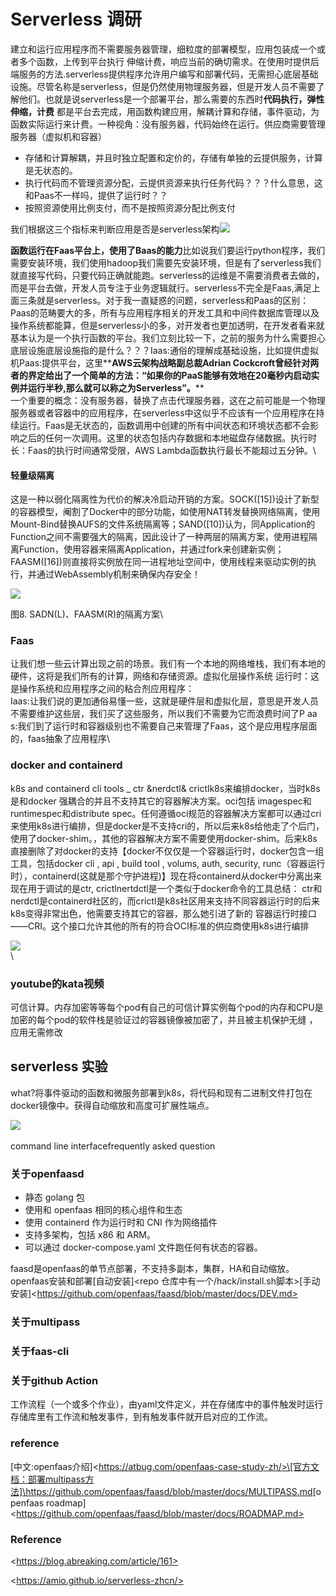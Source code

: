 # Serverless 调研

建立和运行应用程序而不需要服务器管理，细粒度的部署模型，应用包装成一个或者多个函数，上传到平台执行 伸缩计费，响应当前的确切需求。在使用时提供后端服务的方法.serverless提供程序允许用户编写和部署代码，无需担心底层基础设施。尽管名称是serverless，但是仍然使用物理服务器，但是开发人员不需要了解他们。也就是说serverless是一个部署平台，那么需要的东西时**代码执行，弹性伸缩，计费** 都是平台去完成，用函数构建应用，解耦计算和存储，事件驱动，为函数实际运行来计费。一种视角：没有服务器，代码始终在运行。供应商需要管理服务器（虚拟机和容器）

* 存储和计算解耦，并且时独立配置和定价的，存储有单独的云提供服务，计算是无状态的。
* 执行代码而不管理资源分配，云提供资源来执行任务代码？？？什么意思，这和Paas不一样吗，提供了运行时？？
* 按照资源使用比例支付，而不是按照资源分配比例支付

我们根据这三个指标来判断应用是否是serverless架构![](https://uupa9ccddu.feishu.cn/space/api/box/stream/download/asynccode/?code=YWQ2NWFiNGZiYzY2NjVhOWIyNzVhNDY5ODlkMTU2YjJfQVFETG82eVBRQ2JGdHdjdFU3U093cUJjVXQzMU1UZ1ZfVG9rZW46VndFUmJ4SWJVb1hYV014YVlSUGN3cml5bjVjXzE3MDA2MjMwMTg6MTcwMDYyNjYxOF9WNA)

**函数运行在Faas平台上，使用了Baas的能力**比如说我们要运行python程序，我们需要安装环境，我们使用hadoop我们需要先安装环境，但是有了serverless我们就直接写代码，只要代码正确就能跑。serverless的运维是不需要消费者去做的，而是平台去做，开发人员专注于业务逻辑就行。serverless不完全是Faas,满足上面三条就是serverless。对于我一直疑惑的问题，serverless和Paas的区别：Paas的范畴要大的多，所有与应用程序相关的开发工具和中间件数据库管理以及操作系统都能算，但是serverless小的多，对开发者也更加透明，在开发者看来就基本认为是一个执行函数的平台。我们立刻比较一下，之前的服务为什么需要担心底层设施底层设施指的是什么？？？Iaas:通俗的理解成基础设施，比如提供虚拟机Paas:提供平台，这里\*\***AWS云架构战略副总裁Adrian Cockcroft曾经针对两者的界定给出了一个简单的方法：“如果你的PaaS能够有效地在20毫秒内启动实例并运行半秒,那么就可以称之为Serverless”。**\*\* \
一个重要的概念：没有服务器，替换了点击代理服务器，这在之前可能是一个物理服务器或者容器中的应用程序，在serverless中这似乎不应该有一个应用程序在持续运行。Faas是无状态的，函数调用中创建的所有中间状态和环境状态都不会影响之后的任何一次调用。这里的状态包括内存数据和本地磁盘存储数据。执行时长：Faas的执行时间通常受限，AWS Lambda函数执行最长不能超过五分钟。\


#### 轻量级隔离

这是一种以弱化隔离性为代价的解决冷启动开销的方案。SOCK(\[15])设计了新型的容器模型，阉割了Docker中的部分功能，如使用NAT转发替换网络隔离，使用Mount-Bind替换AUFS的文件系统隔离等；SAND(\[10])认为，同Application的Function之间不需要强大的隔离，因此设计了一种两层的隔离方案，使用进程隔离Function，使用容器来隔离Application，并通过fork来创建新实例；FAASM(\[16])则直接将实例放在同一进程地址空间中，使用线程来驱动实例的执行，并通过WebAssembly机制来确保内存安全！

![](https://uupa9ccddu.feishu.cn/space/api/box/stream/download/asynccode/?code=Y2Q3MjEzNmM1YjE4NDY0NzNjZWIxYmQ0NzEzMDQyNDFfaVAwMHNPTXV5TXo0RFFRZENmeFB1a1Z6dWU0Z3kzQVNfVG9rZW46VE9wbWJyd2Izb1oxSVl4eWpBNGNQcjRUbmtnXzE3MDA2MjMwMTg6MTcwMDYyNjYxOF9WNA)

图8. SADN(L)、FAASM(R)的隔离方案\


### Faas

让我们想一些云计算出现之前的场景。我们有一个本地的网络堆栈，我们有本地的硬件，这将是我们所有的计算，网络和存储资源。虚拟化层操作系统 运行时：这是操作系统和应用程序之间的粘合剂应用程序：\
Iaas:让我们说的更加通俗易懂一些，这就是硬件层和虚拟化层，意思是开发人员不需要维护这些层，我们买了这些服务，所以我们不需要为它而浪费时间了P aa s:我们到了运行时和容器级别也不需要自己来管理了Faas，这个是应用程序层面的，faas抽象了应用程序\


### docker and containerd

k8s and containerd cli tools \_ ctr \&nerdctl& crictlk8s来编排docker，当时k8s是和docker 强耦合的并且不支持其它的容器解决方案。oci包括 imagespec和 runtimespec和distribute spec。任何遵循oci规范的容器解决方案都可以通过cri来使用k8s进行编排，但是docker是不支持cri的，所以后来k8s给他走了个后门，使用了docker-shim。，其他的容器解决方案不需要使用docker-shim。后来k8s直接删除了对docker的支持【docker不仅仅是一个容器运行时，docker包含一组工具，包括docker cli , api , build tool , volums, auth, security, runc（容器运行时），containerd(这就是那个守护进程)】现在将containerd从docker中分离出来现在用于调试的是ctr, crictlnertdctl是一个类似于docker命令的工具总结： ctr和nerdctl是containerd社区的，而crictl是k8s社区用来支持不同容器运行时的后来k8s变得非常出色，他需要支持其它的容器，那么她引进了新的 容器运行时接口——CRI。这个接口允许其他的所有的符合OCI标准的供应商使用k8s进行编排

![](https://uupa9ccddu.feishu.cn/space/api/box/stream/download/asynccode/?code=NWEzNjM3OTFjMjM0MDc3MjM0MDQwMzA0NThhYjI2OTFfYU9Ddlo1ZXI2eGlRdUJ0RTRhaThDMHBiS3RUNUU4MWxfVG9rZW46VU0xVWJoUVlqb1pMZDZ4aDN3WWNDNnJEbjYxXzE3MDA2MjMwMTg6MTcwMDYyNjYxOF9WNA)\
\


### youtube的kata视频

可信计算。内存加密等等每个pod有自己的可信计算实例每个pod的内存和CPU是加密的每个pod的软件栈是验证过的容器镜像被加密了，并且被主机保护无缝 ，应用无需修改



## serverless 实验

what?将事件驱动的函数和微服务部署到k8s，将代码和现有二进制文件打包在docker镜像中。获得自动缩放和高度可扩展性端点。

![](https://uupa9ccddu.feishu.cn/space/api/box/stream/download/asynccode/?code=MTNhMDYyZTgzN2Y3YjNiMjlkNWJlYjJmYTE0OTVlMDhfa2ZyQUFMMkpyOFlMZzBiZXJDc2IxR2tRRWNXYWtoYjRfVG9rZW46VGNyWWJrMGg2b1lUZUh4OVFHa2M4czJDbmhiXzE3MDA2MjM5OTk6MTcwMDYyNzU5OV9WNA)\
\
command line interfacefrequently asked question

### 关于openfaasd

* 静态 golang 包
* 使用和 openfaas 相同的核心组件和生态
* 使用 containerd 作为运行时和 CNI 作为网络插件
* 支持多架构，包括 x86 和 ARM。
* 可以通过 docker-compose.yaml 文件跑任何有状态的容器。

faasd是openfaas的单节点部署，不支持多副本，集群，HA和自动缩放。openfaas安装和部署\[自动安装]\<repo 仓库中有一个/hack/install.sh脚本>\[手动安装]\<https://github.com/openfaas/faasd/blob/master/docs/DEV.md>

### 关于multipass

### 关于faas-cli

### 关于github Action

工作流程（一个或多个作业），由yaml文件定义，并在存储库中的事件触发时运行存储库里有工作流和触发事件，到有触发事件就开启对应的工作流。

### reference

\[中文:openfaas介绍]\<https://atbug.com/openfaas-case-study-zh/>\[官方文档：部署multipass方法]\<https://github.com/openfaas/faasd/blob/master/docs/MULTIPASS.md>\[openfaas roadmap]\<https://github.com/openfaas/faasd/blob/master/docs/ROADMAP.md>

### Reference

\<https://blog.abreaking.com/article/161>

\<https://amio.github.io/serverless-zhcn/>

##
